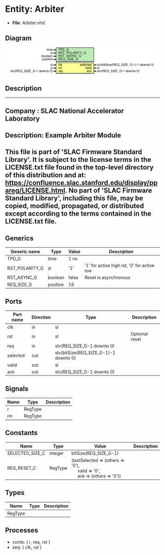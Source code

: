 # Entity: Arbiter

- **File**: Arbiter.vhd
## Diagram

![Diagram](Arbiter.svg "Diagram")
## Description

-----------------------------------------------------------------------------
 Company    : SLAC National Accelerator Laboratory
-----------------------------------------------------------------------------
 Description: Example Arbiter Module
-----------------------------------------------------------------------------
 This file is part of 'SLAC Firmware Standard Library'.
 It is subject to the license terms in the LICENSE.txt file found in the
 top-level directory of this distribution and at:
    https://confluence.slac.stanford.edu/display/ppareg/LICENSE.html.
 No part of 'SLAC Firmware Standard Library', including this file,
 may be copied, modified, propagated, or distributed except according to
 the terms contained in the LICENSE.txt file.
-----------------------------------------------------------------------------
## Generics

| Generic name   | Type     | Value | Description                                  |
| -------------- | -------- | ----- | -------------------------------------------- |
| TPD_G          | time     | 1 ns  |                                              |
| RST_POLARITY_G | sl       | '1'   |  '1' for active high rst, '0' for active low |
| RST_ASYNC_G    | boolean  | false |  Reset is asynchronous                       |
| REQ_SIZE_G     | positive | 16    |                                              |
## Ports

| Port name | Direction | Type                                  | Description     |
| --------- | --------- | ------------------------------------- | --------------- |
| clk       | in        | sl                                    |                 |
| rst       | in        | sl                                    |  Optional reset |
| req       | in        | slv(REQ_SIZE_G-1 downto 0)            |                 |
| selected  | out       | slv(bitSize(REQ_SIZE_G-1)-1 downto 0) |                 |
| valid     | out       | sl                                    |                 |
| ack       | out       | slv(REQ_SIZE_G-1 downto 0)            |                 |
## Signals

| Name | Type    | Description |
| ---- | ------- | ----------- |
| r    | RegType |             |
| rin  | RegType |             |
## Constants

| Name            | Type    | Value                                                                                                                                                  | Description |
| --------------- | ------- | ------------------------------------------------------------------------------------------------------------------------------------------------------ | ----------- |
| SELECTED_SIZE_C | integer |  bitSize(REQ_SIZE_G-1)                                                                                                                                 |             |
| REG_RESET_C     | RegType |        (lastSelected => (others => '0'),<br><span style="padding-left:20px"> valid => '0',<br><span style="padding-left:20px"> ack => (others => '0')) |             |
## Types

| Name    | Type | Description |
| ------- | ---- | ----------- |
| RegType |      |             |
## Processes
- comb: ( r, req, rst )
- seq: ( clk, rst )
